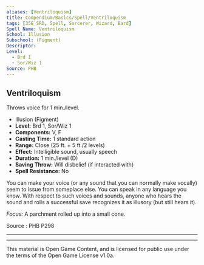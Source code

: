 ```yaml
---
aliases: [Ventriloquism]
title: Compendium/Basics/Spell/Ventriloquism
tags: [35E_SRD, Spell, Sorcerer, Wizard, Bard]
Spell Name: Ventriloquism
School: Illusion
Subschool: (Figment)
Descriptor: 
Level:
  - Brd 1
  - Sor/Wiz 1
Source: PHB
---
```



## Ventriloquism

Throws voice for 1 min./level.

*   Illusion (Figment)
*   **Level:** Brd 1, Sor/Wiz 1
*   **Components:** V, F
*   **Casting Time:** 1 standard action
*   **Range:** Close (25 ft. + 5 ft./2 levels)
*   **Effect:** Intelligible sound, usually speech
*   **Duration:** 1 min./level (D)
*   **Saving Throw:** Will disbelief (if interacted with)
*   **Spell Resistance:** No

<p>You can make your voice (or any sound that you can normally make vocally) seem to issue from someplace else. You can speak in any language you know. With respect to such voices and sounds, anyone who hears the sound and rolls a successful save recognizes it as illusory (but still hears it).</p><p><i>Focus:</i> A parchment rolled up into a small cone.</p>

Source : PHB P298

---

---

This material is Open Game Content, and is licensed for public use under
the terms of the Open Game License v1.0a.
